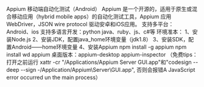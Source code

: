 Appium  移动端自动化测试（Android）
 Appium 是一个开源的，适用于原生或混合移动应用（hybrid mobile apps）的自动化测试工具，Appium 应用WebDriver，JSON wire protocol 驱动安卓和iOS应用。
 支持多平台：Android、ios
 支持多语言开发：python java、ruby、js、c#等
 环境准本：
 1、安装Node.js
 2、安装JDK，配置java_home环境变量（jdk1.8）
 3、安装SDK，配置Android——home环境变量
 4、安装Appium
    npm install -g appium
    npm install wd
    appium
    桌面版本：appium-desktop
             appium-inspector
     （免费tips：打开之前运行 xattr -cr "/Applications/Appium Server GUI.app"和"codesign --deep --sign -/Application/Appium\Server\GUI.app",
     否则会报错A JavaScript error occurred un the main process）